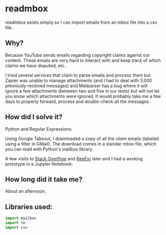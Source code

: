 # readmbox #

readmbox exists simply so I can import emails from an mbox file into a csv file.

## Why? ##

Because YouTube sends emails regarding copyright claims against our content. These emails are very hard to interact with and keep track of which claims we have disputed, etc.

I tried several services that claim to parse emails and process them but Zapier was unable to manage attachments (and I had to deal with 3,000 previously received messages) and Mailparser has a bug where it will ignore a few attachments (between two and five in our tests) but will not let you know which attachments were ignored. It would probably take me a few days to properly forward, process and double-check all the messages.

## How did I solve it? ##

Python and Regular Expressions.

Using Google Takeout, I downloaded a copy of all the _claim_ emails (labeled using a filter in GMail). The download comes in a standar mbox file, which you can read with Python's mailbox library.

A few visits to [Stack Overflow](https://regexr.com/) and [RegExr](https://regexr.com/) later and I had a working prototype in a Jupyter Notebook.

## How long did it take me? ##

About an afternoon.

## Libraries used: ###

```python
import mailbox
import re
import csv
```
